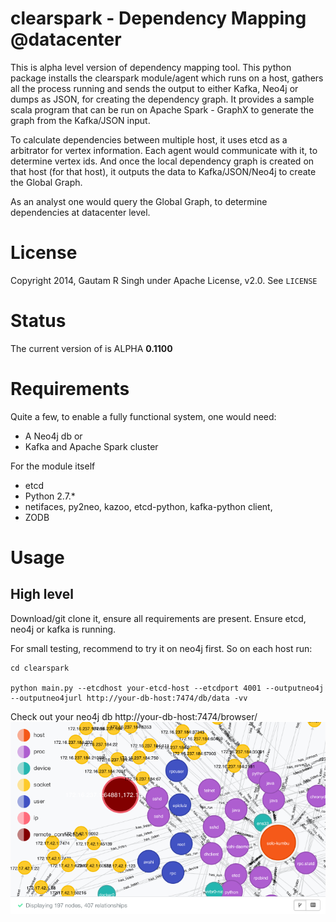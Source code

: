 # clearspark - Dependency Mapping @datacenter

This is alpha level version of dependency mapping tool. This python package installs the clearspark module/agent which runs on a host, gathers all the process running and sends the output to either Kafka, Neo4j or dumps as JSON, for creating the dependency graph. It provides a sample scala program that can be run on Apache Spark - GraphX to generate the graph from the Kafka/JSON input.

To calculate dependencies between multiple host, it uses etcd as a arbitrator for vertex information. Each agent would communicate with it, to determine vertex ids. And once the local dependency graph is created on that host (for that host), it outputs the data to Kafka/JSON/Neo4j to create the Global Graph.

As an analyst one would query the Global Graph, to determine dependencies at datacenter level.

# License

Copyright 2014, Gautam R Singh under Apache License, v2.0. See `LICENSE`

# Status

The current version of is ALPHA **0.1100**

# Requirements

Quite a few, to enable a fully functional system, one would need:

- A Neo4j db or
- Kafka and Apache Spark cluster

For the module itself
- etcd
- Python 2.7.*
- netifaces, py2neo, kazoo, etcd-python, kafka-python client,
- ZODB

# Usage

## High level
Download/git clone it, ensure all requirements are present. Ensure etcd, neo4j or kafka is running.

For small testing, recommend to try it on neo4j first. So on each host run:

```
cd clearspark

python main.py --etcdhost your-etcd-host --etcdport 4001 --outputneo4j --outputneo4jurl http://your-db-host:7474/db/data -vv

```

Check out your neo4j db http://your-db-host:7474/browser/
![Alt text](/share/neo4j-dependency.png?raw=true "dependency graph in neo4j")

